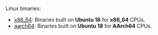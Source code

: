 Linux binaries:
- [x86_64](x86_64): Binaries built on **Ubuntu 18** for **x86_64** CPUs.
- [aarch64](aarch64): Binaries built on **Ubuntu 18** for **AArch64** CPUs.
